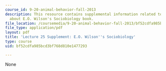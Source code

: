 ```yaml
---
course_id: 9-20-animal-behavior-fall-2013
description: This resource contains supplemental information related to lecture 25
  about E.O. Wilson's Sociobiology book.
file_location: /coursemedia/9-20-animal-behavior-fall-2013/bf52cdfa985bcd3bf768d810e1477293_MIT9_20F13_Lec25_Wilson_notes.pdf
file_type: application/pdf
layout: pdf
title: 'Lecture 25 Supplement: E.O. Wilson''s Sociobiology'
type: course
uid: bf52cdfa985bcd3bf768d810e1477293

---
```

None